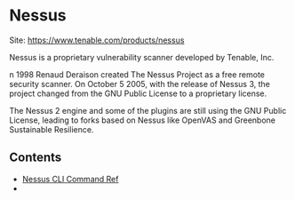 # Nessus

Site: https://www.tenable.com/products/nessus

Nessus is a proprietary vulnerability scanner developed by Tenable, Inc. 

n 1998 Renaud Deraison created The Nessus Project as a free remote security scanner. On October 5 2005, with the release of Nessus 3, the project changed from the GNU Public License to a proprietary license.

The Nessus 2 engine and some of the plugins are still using the GNU Public License, leading to forks based on Nessus like OpenVAS and Greenbone Sustainable Resilience. 

## Contents

- [Nessus CLI Command Ref](./Nessus_Cli_Ref.md)
- 